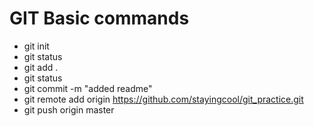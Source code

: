 # GIT Basic commands

* git init
* git status
* git add .
* git status
* git commit -m "added readme"
* git remote add origin https://github.com/stayingcool/git_practice.git
* git push origin master